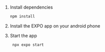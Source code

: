 1. Install dependencies

   ```bash
   npm install
   ```

2. Install the EXPO app on your android phone

3. Start the app

   ```bash
    npx expo start
   ```